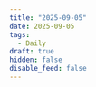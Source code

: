 ```yaml
---
title: "2025-09-05"
date: 2025-09-05
tags:
  - Daily
draft: true
hidden: false
disable_feed: false
---
```



